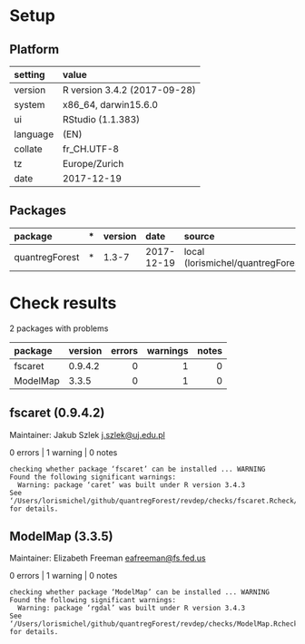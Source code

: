 # Setup

## Platform

|setting  |value                        |
|:--------|:----------------------------|
|version  |R version 3.4.2 (2017-09-28) |
|system   |x86_64, darwin15.6.0         |
|ui       |RStudio (1.1.383)            |
|language |(EN)                         |
|collate  |fr_CH.UTF-8                  |
|tz       |Europe/Zurich                |
|date     |2017-12-19                   |

## Packages

|package        |*  |version |date       |source                                |
|:--------------|:--|:-------|:----------|:-------------------------------------|
|quantregForest |*  |1.3-7   |2017-12-19 |local (lorismichel/quantregForest@NA) |

# Check results

2 packages with problems

|package  |version | errors| warnings| notes|
|:--------|:-------|------:|--------:|-----:|
|fscaret  |0.9.4.2 |      0|        1|     0|
|ModelMap |3.3.5   |      0|        1|     0|

## fscaret (0.9.4.2)
Maintainer: Jakub Szlek <j.szlek@uj.edu.pl>

0 errors | 1 warning  | 0 notes

```
checking whether package ‘fscaret’ can be installed ... WARNING
Found the following significant warnings:
  Warning: package ‘caret’ was built under R version 3.4.3
See ‘/Users/lorismichel/github/quantregForest/revdep/checks/fscaret.Rcheck/00install.out’ for details.
```

## ModelMap (3.3.5)
Maintainer: Elizabeth Freeman <eafreeman@fs.fed.us>

0 errors | 1 warning  | 0 notes

```
checking whether package ‘ModelMap’ can be installed ... WARNING
Found the following significant warnings:
  Warning: package ‘rgdal’ was built under R version 3.4.3
See ‘/Users/lorismichel/github/quantregForest/revdep/checks/ModelMap.Rcheck/00install.out’ for details.
```

